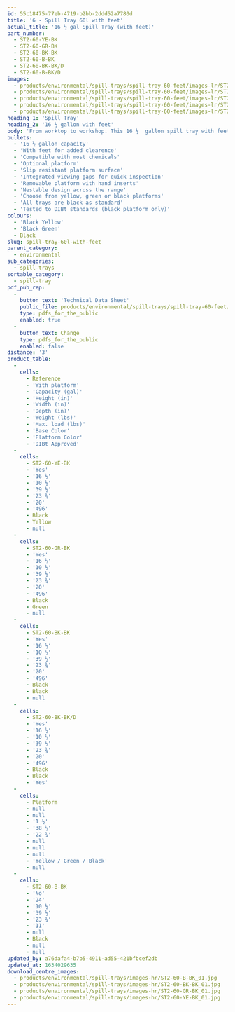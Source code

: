 ```yaml
---
id: 55c18475-77eb-4719-b2bb-2ddd52a7780d
title: '6 - Spill Tray 60l with feet'
actual_title: '16 ½ gal Spill Tray (with feet)'
part_number:
  - ST2-60-YE-BK
  - ST2-60-GR-BK
  - ST2-60-BK-BK
  - ST2-60-B-BK
  - ST2-60-BK-BK/D
  - ST2-60-B-BK/D
images:
  - products/environmental/spill-trays/spill-tray-60-feet/images-lr/ST2-60_03.jpg
  - products/environmental/spill-trays/spill-tray-60-feet/images-lr/ST2-60_01.jpg
  - products/environmental/spill-trays/spill-tray-60-feet/images-lr/ST2-60_04.jpg
  - products/environmental/spill-trays/spill-tray-60-feet/images-lr/ST2-60_02.jpg
  - products/environmental/spill-trays/spill-tray-60-feet/images-lr/ST2-60_05.jpg
heading_1: 'Spill Tray'
heading_2: '16 ½ gallon with feet'
body: 'From worktop to workshop. This 16 ½  gallon spill tray with feet is the ultimate solution for containing spills when working with liquids or hazardous chemicals.'
bullets:
  - '16 ½ gallon capacity'
  - 'With feet for added clearence'
  - 'Compatible with most chemicals'
  - 'Optional platform'
  - 'Slip resistant platform surface'
  - 'Integrated viewing gaps for quick inspection'
  - 'Removable platform with hand inserts'
  - 'Nestable design across the range'
  - 'Choose from yellow, green or black platforms'
  - 'All trays are black as standard'
  - 'Tested to DIBt standards (black platform only)'
colours:
  - 'Black Yellow'
  - 'Black Green'
  - Black
slug: spill-tray-60l-with-feet
parent_category:
  - environmental
sub_categories:
  - spill-trays
sortable_category:
  - spill-tray
pdf_pub_rep:
  -
    button_text: 'Technical Data Sheet'
    public_file: products/environmental/spill-trays/spill-tray-60-feet/pdf-lr/EV-Spill-Tray-(60L-2)-TD_US.pdf
    type: pdfs_for_the_public
    enabled: true
  -
    button_text: Change
    type: pdfs_for_the_public
    enabled: false
distance: '3'
product_table:
  -
    cells:
      - Reference
      - 'With platform'
      - 'Capacity (gal)'
      - 'Height (in)'
      - 'Width (in)'
      - 'Depth (in)'
      - 'Weight (lbs)'
      - 'Max. load (lbs)'
      - 'Base Color'
      - 'Platform Color'
      - 'DIBt Approved'
  -
    cells:
      - ST2-60-YE-BK
      - 'Yes'
      - '16 ½'
      - '10 ½'
      - '39 ½'
      - '23 ¾'
      - '20'
      - '496'
      - Black
      - Yellow
      - null
  -
    cells:
      - ST2-60-GR-BK
      - 'Yes'
      - '16 ½'
      - '10 ½'
      - '39 ½'
      - '23 ¾'
      - '20'
      - '496'
      - Black
      - Green
      - null
  -
    cells:
      - ST2-60-BK-BK
      - 'Yes'
      - '16 ½'
      - '10 ½'
      - '39 ½'
      - '23 ¾'
      - '20'
      - '496'
      - Black
      - Black
      - null
  -
    cells:
      - ST2-60-BK-BK/D
      - 'Yes'
      - '16 ½'
      - '10 ½'
      - '39 ½'
      - '23 ¾'
      - '20'
      - '496'
      - Black
      - Black
      - 'Yes'
  -
    cells:
      - Platform
      - null
      - null
      - '1 ½'
      - '38 ½'
      - '22 ¾'
      - null
      - null
      - null
      - 'Yellow / Green / Black'
      - null
  -
    cells:
      - ST2-60-B-BK
      - 'No'
      - '24'
      - '10 ½'
      - '39 ½'
      - '23 ¾'
      - '11'
      - null
      - Black
      - null
      - null
updated_by: a76dafa4-b7b5-4911-ad55-421bfbcef2db
updated_at: 1634029635
download_centre_images:
  - products/environmental/spill-trays/images-hr/ST2-60-B-BK_01.jpg
  - products/environmental/spill-trays/images-hr/ST2-60-BK-BK_01.jpg
  - products/environmental/spill-trays/images-hr/ST2-60-GR-BK_01.jpg
  - products/environmental/spill-trays/images-hr/ST2-60-YE-BK_01.jpg
---
```

